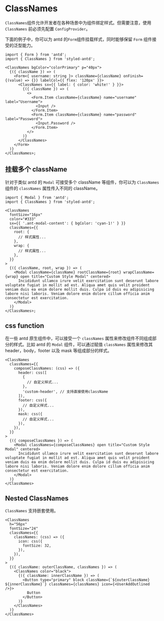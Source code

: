 # ClassNames

`ClassNames`组件允许开发者在各种场景中为组件绑定样式。但需要注意，使用 `ClassNames` 前必须先配置 `ConfigProvider`。

下面的例子中，你可以为 antd 的`Form`组件挂载样式，同时能够保留 `Form` 组件接受的泛型能力。

```tsx
import { Form } from 'antd';
import { ClassNames } from 'styled-antd';

<ClassNames bgColor="colorPrimary" p="40px">
  {({ className }) => (
    <Form<{ username: string }> className={className} onFinish={(value) => {}} labelCol={{ flex: '120px' }}>
      <ClassNames sx={{ label: { color: 'white!' } }}>
        {({ className }) => (
          <>
            <Form.Item className={className} name="username" label="Username">
              <Input />
            </Form.Item>
            <Form.Item className={className} name="password" label="Password">
              <Input.Password />
            </Form.Item>
          </>
        )}
      </ClassNames>
    </Form>
  )}
</ClassNames>;
```

## 挂载多个 className

针对于类似 antd 的 `Modal` 可接受多个 className 等组件，你可以为 `ClassNames` 组件的 `classNames` 属性传入不同的 className。

```tsx
import { Modal } from 'antd';
import { ClassNames } from 'styled-antd';

<ClassNames
  fontSize="16px"
  color="#333"
  sx={{ '.ant-modal-content': { bgColor: 'cyan-1!' } }}
  classNames={{
    root: {
      // 样式属性...
    },
    wrap: {
      // 样式属性...
    },
  }}
>
  {({ className, root, wrap }) => (
    <Modal className={className} rootClassName={root} wrapClassName={wrap} open title="Custom Style Modal" centered>
      Incididunt ullamco irure velit exercitation sunt deserunt labore voluptate fugiat in mollit ad est. Aliqua amet quis velit proident veniam duis ea enim dolore mollit duis. Culpa id duis eu adipisicing labore nisi laboris. Veniam dolore enim dolore cillum officia anim consectetur est exercitation.
    </Modal>
  )}
</ClassNames>;
```

## css function

在一些 antd 原生组件中，可以接受一个 `classNames` 属性来修改组件不同组成部分的样式。比如 antd 的 `Modal` 组件，可以通过赋值 `classNames` 属性来修改其 header，body，footer 以及 mask 等组成部分的样式。

```tsx
<ClassNames
  classNames={{
    composeClassNames: (css) => ({
      header: css([
        {
          // 自定义样式...
        },
        'custom-header', // 支持直接使用className
      ]),
      footer: css({
        // 自定义样式...
      }),
      mask: css({
        // 自定义样式...
      }),
    }),
  }}
>
  {({ composeClassNames }) => (
    <Modal classNames={composeClassNames} open title="Custom Style Modal" centered>
      Incididunt ullamco irure velit exercitation sunt deserunt labore voluptate fugiat in mollit ad est. Aliqua amet quis velit proident veniam duis ea enim dolore mollit duis. Culpa id duis eu adipisicing labore nisi laboris. Veniam dolore enim dolore cillum officia anim consectetur est exercitation.
    </Modal>
  )}
</ClassNames>
```

## Nested ClassNames

`ClassNames` 支持嵌套使用。

```tsx
<ClassNames
  h="56px"
  fontSize="24"
  classNames={{
    classNames: (css) => ({
      icon: css({
        fontSize: 32,
      }),
    }),
  }}
>
  {({ className: outerClassName, classNames }) => (
    <ClassNames color="black">
      {({ className: innerClassName }) => (
        <Button type="primary" block className={`${outerClassName} ${innerClassName}`} classNames={classNames} icon={<UserAddOutlined />}>
          Button
        </Button>
      )}
    </ClassNames>
  )}
</ClassNames>
```
